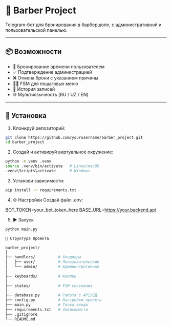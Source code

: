 # 💈 Barber Project

Telegram-бот для бронирования в барбершопе, с административной и пользовательской панелью.

---

## 📦 Возможности

- 📅 Бронирование времени пользователем
- ✅ Подтверждение администрацией
- ❌ Отмена брони с указанием причины
- 🧑‍💼 FSM для пошаговых меню
- 📑 История записей
- 🌐 Мультиязычность (RU / UZ / EN)

---

## 🚀 Установка

1. Клонируй репозиторий:

```bash
git clone https://github.com/yourusername/barber_project.git
cd barber_project
```

2. Создай и активируй виртуальное окружение:

```bash
python -m venv .venv
source .venv/bin/activate   # Linux/macOS
.venv\Scripts\activate      # Windows
```

3. Установи зависимости:

```bash
pip install -r requirements.txt
```

4. ⚙️ Настройки
Создай файл .env:

BOT_TOKEN=your_bot_token_here
BASE_URL=https://your.backend.api


5. ▶️ Запуск

```bash
python main.py
```

```bash
📁 Структура проекта

barber_project/
│
├── handlers/          # Хендлеры
│   ├── user/          # Пользовательские
│   └── admin/         # Административные
│
├── keyboards/         # Кнопки
│
├── states/            # FSM состояния
│
├── database.py        # Работа с API/БД
├── config.py          # Настройки проекта
├── main.py            # Точка входа
├── requirements.txt   # Зависимости
├── .gitignore
└── README.md
```
